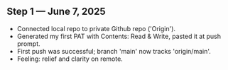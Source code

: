 ## Step 1 — June 7, 2025
- Connected local repo to private Github repo ('Origin').
- Generated my first PAT with Contents: Read & Write, pasted it at push prompt.
- First push was successful; branch 'main' now tracks 'origin/main'.
- Feeling: relief and clarity on remote.